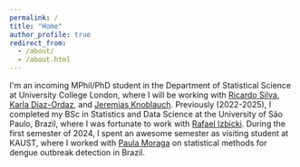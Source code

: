 ```yaml
---
permalink: /
title: "Home"
author_profile: true
redirect_from: 
  - /about/
  - /about.html
---
```


I'm an incoming MPhil/PhD student in the Department of Statistical Science at University College London, where I will be working with [Ricardo Silva](https://www.homepages.ucl.ac.uk/~ucgtrbd/), [Karla Diaz-Ordaz](https://kdiazordaz.github.io/), and [Jeremias Knoblauch](https://jeremiasknoblauch.github.io). Previously (2022-2025), I completed my BSc in Statistics and Data Science at the University of São Paulo, Brazil, where I was fortunate to work with [Rafael Izbicki](https://rafaelizbicki.com). During the first semester of 2024, I spent an awesome semester as visiting student at KAUST, where I worked with [Paula Moraga](https://www.paulamoraga.com/) on statistical methods for dengue outbreak detection in Brazil.